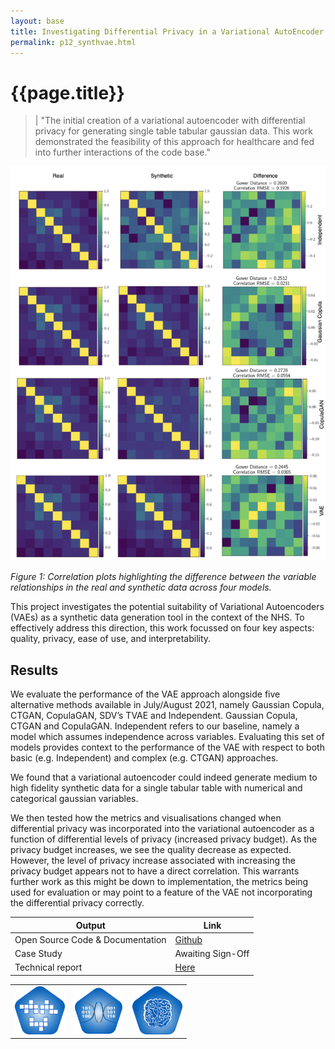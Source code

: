 ```yaml
---
layout: base
title: Investigating Differential Privacy in a Variational AutoEncoder for Synthetic Data Generation 
permalink: p12_synthvae.html
---
```


# {{page.title}}
> | "The initial creation of a variational autoencoder with differential privacy for generating single table tabular gaussian data.  This work demonstrated the feasibility of this approach for healthcare and fed into further interactions of the code base."   

<p align="center">
    <img src="assets/img/p12fig1.png" alt=""  width="800"/>
</p>
<p align="left">
    <em>Figure 1: Correlation plots highlighting the difference between the variable relationships in the real and synthetic data across four models.</em>
</p>

This project investigates the potential suitability of Variational Autoencoders (VAEs) as a synthetic data generation tool in the context of the NHS. To effectively address this direction, this work focussed on four key aspects: quality, privacy, ease of use, and interpretability. 

## Results 

We evaluate the performance of the VAE approach alongside five alternative methods available in July/August 2021, namely Gaussian Copula, CTGAN, CopulaGAN, SDV’s TVAE and Independent. Gaussian Copula, CTGAN and CopulaGAN.  Independent refers to our baseline, namely a model which assumes independence across variables.  Evaluating this set of models provides context to the performance of the VAE with respect to both basic (e.g. Independent) and complex (e.g. CTGAN) approaches. 

We found that a variational autoencoder could indeed generate medium to high fidelity synthetic data for a single tabular table with numerical and categorical gaussian variables.   

We then tested how the metrics and visualisations changed when differential privacy was incorporated into the variational autoencoder as a function of differential levels of privacy (increased privacy budget).   As the privacy budget increases, we see the quality decrease as expected.  However, the level of privacy increase associated with increasing the privacy budget appears not to have a direct correlation.  This warrants further work as this might be down to implementation, the metrics being used for evaluation or may point to a feature of the VAE not incorporating the differential privacy correctly. 

| Output | Link | 
| ---- | ---- |
| Open Source Code & Documentation | [Github](https://github.com/nhsx/SynthVAE) |
| Case Study | Awaiting Sign-Off |
| Technical report | [Here](https://github.com/nhsx/SynthVAE/blob/main/reports/report.pdf) |

||||
|:-|:-|:-|
|<img src="assets/img/simulation_badge_S.png" alt  width="80"/>|<img src="assets/img/Synthetic.png" alt  width="80"/>|<img src="assets/img/machine_learning_badge_S.png" alt  width="80"/>|
